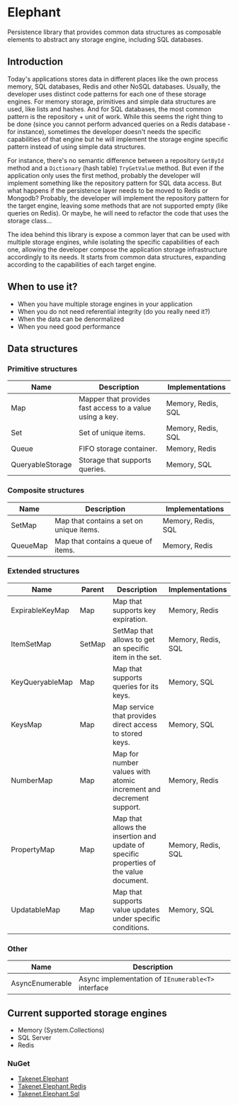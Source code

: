 # Elephant
Persistence library that provides common data structures as composable elements to abstract any storage engine, including SQL databases.

## Introduction

Today's applications stores data in different places like the own process memory, SQL databases, Redis and other NoSQL databases. Usually, the developer uses distinct code patterns for each one of these storage engines. For memory storage, primitives and simple data structures are used, like lists and hashes. And for SQL databases, the most common pattern is the repository + unit of work. While this seems the right thing to be done (since you cannot perform advanced queries on a Redis database - for instance), sometimes the developer doesn't needs the specific capabilities of that engine but he will implement the storage engine specific pattern instead of using simple data structures.

For instance, there's no semantic difference between a repository ```GetById``` method and a ```Dictionary``` (hash table) ```TryGetValue``` method. But even if the application only uses the first method, probably the developer will implement something like the repository pattern for SQL data access. But what happens if the persistence layer needs to be moved to Redis or Mongodb? Probably, the developer will implement the repository pattern for the target engine, leaving some methods that are not supported empty (like queries on Redis). Or maybe, he will need to refactor the code that uses the storage class...

The idea behind this library is expose a common layer that can be used with multiple storage engines, while isolating the specific capabilities of each one, allowing the developer compose the application storage infrastructure accordingly to its needs. It starts from common data structures, expanding according to the capabilities of each target engine. 

## When to use it?

* When you have multiple storage engines in your application
* When you do not need referential integrity (do you really need it?)
* When the data can be denormalized
* When you need good performance

## Data structures

### Primitive structures

Name             | Description												| Implementations
-----------------|----------------------------------------------------------|----------------
Map              | Mapper that provides fast access to a value using a key. | Memory, Redis, SQL
Set              | Set of unique items.										| Memory, Redis, SQL
Queue            | FIFO storage container.									| Memory, Redis
QueryableStorage | Storage that supports queries.							| Memory, SQL

### Composite structures

Name     | Description                              | Implementations
---------|------------------------------------------|----------------
SetMap   | Map that contains a set on unique items. | Memory, Redis, SQL
QueueMap | Map that contains a queue of items.      | Memory, Redis

### Extended structures

Name             | Parent | Description													| Implementations
-----------------|--------|-------------------------------------------------------------|----------------
ExpirableKeyMap  | Map    | Map that supports key expiration.							| Memory, Redis
ItemSetMap       | SetMap | SetMap that allows to get an specific item in the set.		| Memory, Redis, SQL
KeyQueryableMap  | Map    | Map that supports queries for its keys.						| Memory, SQL
KeysMap          | Map    | Map service that provides direct access to stored keys.		| Memory, SQL
NumberMap        | Map    | Map for number values with atomic increment and decrement support. | Memory, Redis
PropertyMap      | Map    | Map that allows the insertion and update of specific properties of the value document. | Memory, Redis, SQL
UpdatableMap     | Map    | Map that supports value updates under specific conditions.	| Memory, SQL

### Other

Name             | Description                                        
-----------------|------------------------------------------------------------
AsyncEnumerable  | Async implementation of ```IEnumerable<T>``` interface 

## Current supported storage engines

* Memory (System.Collections)
* SQL Server
* Redis

### NuGet

* [Takenet.Elephant](https://nuget.org/packages/Takenet.Elephant/)
* [Takenet.Elephant.Redis](https://nuget.org/packages/Takenet.Elephant.Redis/)
* [Takenet.Elephant.Sql](https://nuget.org/packages/Takenet.Elephant.Sql/)

